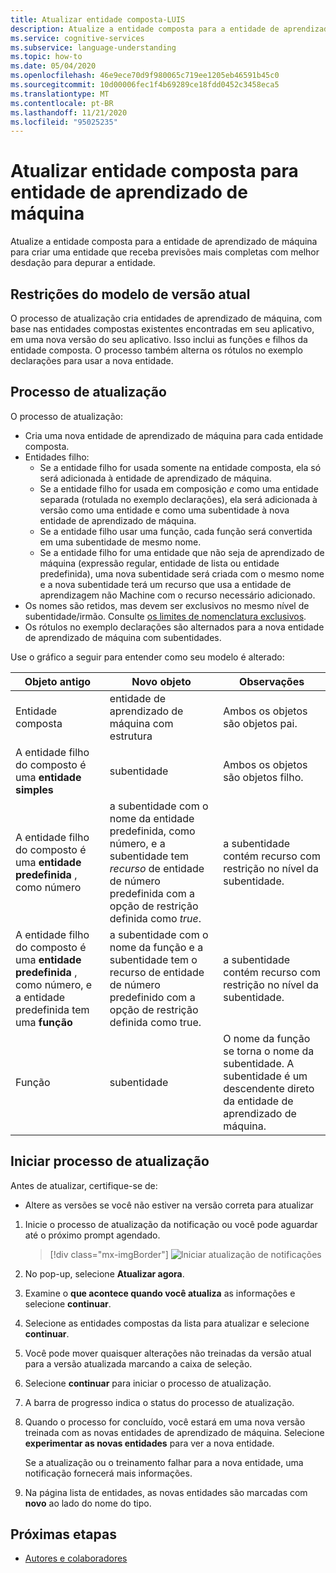 ```yaml
---
title: Atualizar entidade composta-LUIS
description: Atualize a entidade composta para a entidade de aprendizado de máquina com o processo de atualização no portal do LUIS.
ms.service: cognitive-services
ms.subservice: language-understanding
ms.topic: how-to
ms.date: 05/04/2020
ms.openlocfilehash: 46e9ece70d9f980065c719ee1205eb46591b45c0
ms.sourcegitcommit: 10d00006fec1f4b69289ce18fdd0452c3458eca5
ms.translationtype: MT
ms.contentlocale: pt-BR
ms.lasthandoff: 11/21/2020
ms.locfileid: "95025235"
---
```

# <a name="upgrade-composite-entity-to-machine-learning-entity"></a>Atualizar entidade composta para entidade de aprendizado de máquina

Atualize a entidade composta para a entidade de aprendizado de máquina para criar uma entidade que receba previsões mais completas com melhor desdação para depurar a entidade.

## <a name="current-version-model-restrictions"></a>Restrições do modelo de versão atual

O processo de atualização cria entidades de aprendizado de máquina, com base nas entidades compostas existentes encontradas em seu aplicativo, em uma nova versão do seu aplicativo. Isso inclui as funções e filhos da entidade composta. O processo também alterna os rótulos no exemplo declarações para usar a nova entidade.

## <a name="upgrade-process"></a>Processo de atualização

O processo de atualização:
* Cria uma nova entidade de aprendizado de máquina para cada entidade composta.
* Entidades filho:
    * Se a entidade filho for usada somente na entidade composta, ela só será adicionada à entidade de aprendizado de máquina.
    * Se a entidade filho for usada em composição _e_ como uma entidade separada (rotulada no exemplo declarações), ela será adicionada à versão como uma entidade e como uma subentidade à nova entidade de aprendizado de máquina.
    * Se a entidade filho usar uma função, cada função será convertida em uma subentidade de mesmo nome.
    * Se a entidade filho for uma entidade que não seja de aprendizado de máquina (expressão regular, entidade de lista ou entidade predefinida), uma nova subentidade será criada com o mesmo nome e a nova subentidade terá um recurso que usa a entidade de aprendizagem não Machine com o recurso necessário adicionado.
* Os nomes são retidos, mas devem ser exclusivos no mesmo nível de subentidade/irmão. Consulte [os limites de nomenclatura exclusivos](./luis-limits.md#name-uniqueness).
* Os rótulos no exemplo declarações são alternados para a nova entidade de aprendizado de máquina com subentidades.

Use o gráfico a seguir para entender como seu modelo é alterado:

|Objeto antigo|Novo objeto|Observações|
|--|--|--|
|Entidade composta|entidade de aprendizado de máquina com estrutura|Ambos os objetos são objetos pai.|
|A entidade filho do composto é uma **entidade simples**|subentidade|Ambos os objetos são objetos filho.|
|A entidade filho do composto é uma **entidade predefinida** , como número|a subentidade com o nome da entidade predefinida, como número, e a subentidade tem _recurso_ de entidade de número predefinida com a opção de restrição definida como _true_.|a subentidade contém recurso com restrição no nível da subentidade.|
|A entidade filho do composto é uma **entidade predefinida** , como número, e a entidade predefinida tem uma **função**|a subentidade com o nome da função e a subentidade tem o recurso de entidade de número predefinido com a opção de restrição definida como true.|a subentidade contém recurso com restrição no nível da subentidade.|
|Função|subentidade|O nome da função se torna o nome da subentidade. A subentidade é um descendente direto da entidade de aprendizado de máquina.|

## <a name="begin-upgrade-process"></a>Iniciar processo de atualização

Antes de atualizar, certifique-se de:

* Altere as versões se você não estiver na versão correta para atualizar


1. Inicie o processo de atualização da notificação ou você pode aguardar até o próximo prompt agendado.

    > [!div class="mx-imgBorder"]
    > ![Iniciar atualização de notificações](./media/update-composite-entity/notification-begin-update.png)

1. No pop-up, selecione **Atualizar agora**.

1. Examine o **que acontece quando você atualiza** as informações e selecione **continuar**.

1. Selecione as entidades compostas da lista para atualizar e selecione **continuar**.

1. Você pode mover quaisquer alterações não treinadas da versão atual para a versão atualizada marcando a caixa de seleção.

1. Selecione **continuar** para iniciar o processo de atualização.

1. A barra de progresso indica o status do processo de atualização.

1. Quando o processo for concluído, você estará em uma nova versão treinada com as novas entidades de aprendizado de máquina. Selecione **experimentar as novas entidades** para ver a nova entidade.

    Se a atualização ou o treinamento falhar para a nova entidade, uma notificação fornecerá mais informações.

1. Na página lista de entidades, as novas entidades são marcadas com **novo** ao lado do nome do tipo.

## <a name="next-steps"></a>Próximas etapas

* [Autores e colaboradores](luis-how-to-collaborate.md)